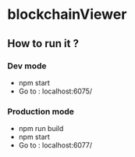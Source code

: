 # blockchainViewer

## How to run it ?

### Dev mode

- npm start
- Go to : localhost:6075/

### Production mode

- npm run build
- npm start
- Go to : localhost:6077/
